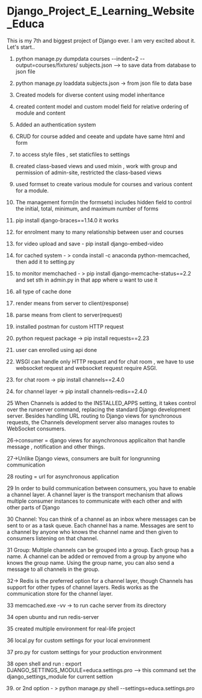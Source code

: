 # Django_Project_E_Learning_Website_Educa
This is my 7th and biggest project of Django ever. I am very excited about it. Let's start..

1. python manage.py dumpdata courses --indent=2 --output=courses/fixtures/
subjects.json --> to save data from database to json file

2. python manage.py loaddata subjects.json  -> from json file to data base

3. Created models for diverse content using model inheritance

4. created content model and custom model field for relative ordering of module and content

5. Added an authentication system

6. CRUD for course added and ceeate and update have same html and form

7. to access style files , set staticfiles to settings

8. created class-based views and used mixin , work with group and permission of admin-site, restricted the class-based views

9. used formset to create various module for courses and various content for a module.

10. The management form(in the formsets) includes hidden field to control the initial, total, minimum, and maximum number of forms

11. pip install django-braces==1.14.0 it works

12. for enrolment many to many relationship between user and courses

13. for video upload and save - pip install django-embed-video

14. for cached system - > conda install -c anaconda python-memcached, then add it to setting.py

15. to monitor memchached  - > pip install django-memcache-status==2.2 and set sth in admin.py in that app where u want to use it

16. all type of cache done 

17. render means from server to client(response)

18. parse means from client to server(request)

19. installed postman for custom HTTP request 

20. python request package -> pip install requests==2.23 

21. user can enrolled using api done 

22. WSGI can handle only HTTP request and for chat room , we have to use websocket request and websocket request require ASGI.

23. for chat room -> pip install channels==2.4.0

24. for channel layer -> pip install channels-redis==2.4.0

25 When Channels is added to the INSTALLED_APPS setting, it takes control over the
runserver command, replacing the standard Django development server. Besides
handling URL routing to Django views for synchronous requests, the Channels
development server also manages routes to WebSocket consumers.

26->consumer = django views for asynchronous applicaiton that handle message , notification and other things.

27->Unlike Django views, consumers are built for longrunning
communication  

28 routing = url for asynchronous application

29 In order to build communication between consumers, you
have to enable a channel layer. A channel layer is the transport mechanism that allows multiple
consumer instances to communicate with each other and with other parts of Django

30 Channel: You can think of a channel as an inbox where messages can be
sent to or as a task queue. Each channel has a name. Messages are sent
to a channel by anyone who knows the channel name and then given to
consumers listening on that channel.

31 Group: Multiple channels can be grouped into a group. Each group has
a name. A channel can be added or removed from a group by anyone
who knows the group name. Using the group name, you can also send
a message to all channels in the group.

32-> Redis is the preferred option for a channel layer, though Channels has support
for other types of channel layers. Redis works as the communication store for the
channel layer.

33 memcached.exe -vv -> to run cache server from its directory

34 open ubuntu and run redis-server

35 created multiple environment for real-life project

36 local.py for custom settings for your local environment

37 pro.py for custom settings for your production environment

38 open shell and run : export DJANGO_SETTINGS_MODULE=educa.settings.pro  --> this command set the django_settings_module for current settion 

39. or 2nd option - > python manage.py shell --settings=educa.settings.pro 
